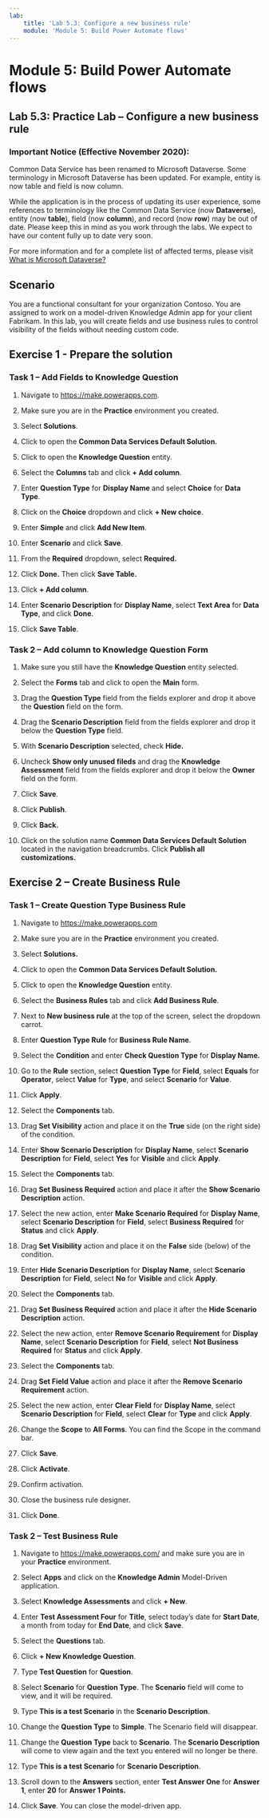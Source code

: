 ```yaml
---
lab:
    title: 'Lab 5.3: Configure a new business rule'
    module: 'Module 5: Build Power Automate flows'
---
```


Module 5: Build Power Automate flows
========================

## Lab 5.3: Practice Lab – Configure a new business rule

### Important Notice (Effective November 2020):
Common Data Service has been renamed to Microsoft Dataverse. Some terminology in Microsoft Dataverse has been updated. For example, entity is now table and field is now column. 

While the application is in the process of updating its user experience, some references to terminology like the Common Data Service (now **Dataverse**), entity (now **table**), field (now **column**), and record (now **row**) may be out of date. Please keep this in mind as you work through the labs. We expect to have our content fully up to date very soon. 

For more information and for a complete list of affected terms, please visit [What is Microsoft Dataverse?](https://docs.microsoft.com/en-us/powerapps/maker/common-data-service/data-platform-intro#terminology-updates)

Scenario
--------

You are a functional consultant for your organization Contoso. You are assigned
to work on a model-driven Knowledge Admin app for your client Fabrikam. In this
lab, you will create fields and use business rules to control visibility of the
fields without needing custom code.

Exercise 1 - Prepare the solution
----------------------------------

### Task 1 – Add Fields to Knowledge Question

1.  Navigate to <https://make.powerapps.com>.

2.  Make sure you are in the **Practice** environment you created.

3.  Select **Solutions**.

4.  Click to open the **Common Data Services Default Solution.** 

5.  Click to open the **Knowledge Question** entity.

6.  Select the **Columns** tab and click **+ Add column**.

7.  Enter **Question Type** for **Display Name** and select **Choice** for
    **Data Type**.

8.  Click on the **Choice** dropdown and click **+ New choice**.

9.  Enter **Simple** and click **Add New Item**.

10. Enter **Scenario** and click **Save**.

11. From the **Required** dropdown, select **Required.**

12. Click **Done.** Then click **Save Table.**

13. Click **+ Add column**.

14. Enter **Scenario Description** for **Display Name**, select **Text Area**
    for **Data Type**, and click **Done**.

15. Click **Save Table**.

### Task 2 – Add column to Knowledge Question Form

1.  Make sure you still have the **Knowledge Question** entity selected.

2.  Select the **Forms** tab and click to open the **Main** form.

4.  Drag the **Question Type** field from the fields explorer and drop it above the **Question** field on the form.
    
3.  Drag the **Scenario Description** field from the fields explorer and drop it
    below the **Question Type** field. 

6.  With **Scenario Description** selected, check **Hide.**

7.  Uncheck **Show only unused fileds** and drag the **Knowledge Assessment** field from the fields explorer and drop it
    below the **Owner** field on the form.

8.  Click **Save**.

9.  Click **Publish**.

11. Click **Back.**

12. Click on the solution name **Common Data Services Default Solution** located in the
    navigation breadcrumbs. Click **Publish all customizations.**

Exercise 2 – Create Business Rule
---------------------------------

### Task 1 – Create Question Type Business Rule

1.  Navigate to <https://make.powerapps.com>

2.  Make sure you are in the **Practice** environment you created.

3.  Select **Solutions.**

4.  Click to open the **Common Data Services Default Solution.**

5.  Click to open the **Knowledge Question** entity.

6.  Select the **Business Rules** tab and click **Add Business Rule**.

7.  Next to **New business rule** at the top of the screen, select the dropdown carrot. 

8.  Enter **Question Type Rule** for **Business Rule Name**.

9.  Select the **Condition** and enter **Check Question Type** for **Display
    Name.**

10. Go to the **Rule** section, select **Question Type** for **Field**, select
    **Equals** for **Operator**, select **Value** for **Type**, and select
    **Scenario** for **Value**.

11. Click **Apply**.

12. Select the **Components** tab.

13. Drag **Set Visibility** action and place it on the **True** side (on the
    right side) of the condition.

14. Enter **Show Scenario Description** for **Display Name**, select **Scenario
    Description** for **Field**, select **Yes** for **Visible** and click
    **Apply**.

15. Select the **Components** tab.

16. Drag **Set Business Required** action and place it after the **Show Scenario
    Description** action.

17. Select the new action, enter **Make Scenario Required** for **Display
    Name**, select **Scenario Description** for **Field**, select **Business
    Required** for **Status** and click **Apply**.

18. Drag **Set Visibility** action and place it on the **False** side (below) of
    the condition.

19. Enter **Hide Scenario Description** for **Display Name**, select **Scenario
    Description** for **Field**, select **No** for **Visible** and click
    **Apply**.

20. Select the **Components** tab.

21. Drag **Set Business Required** action and place it after the **Hide Scenario
    Description** action.

22. Select the new action, enter **Remove Scenario Requirement** for **Display
    Name**, select **Scenario Description** for **Field**, select **Not Business
    Required** for **Status** and click **Apply**.

23. Select the **Components** tab.

24. Drag **Set Field Value** action and place it after the **Remove Scenario
    Requirement** action.

25. Select the new action, enter **Clear Field** for **Display Name**, select
    **Scenario Description** for **Field**, select **Clear** for **Type** and
    click **Apply**.

26. Change the **Scope** to **All Forms**. You can find the Scope in the command
    bar.

27. Click **Save**.

28. Click **Activate**.

29. Confirm activation.

30. Close the business rule designer.

31. Click **Done**.

### Task 2 – Test Business Rule

1.  Navigate to <https://make.powerapps.com/> and make sure you are in your **Practice** environment.

2.  Select **Apps** and click on the **Knowledge Admin** Model-Driven
    application.

3.  Select **Knowledge Assessments** and click **+ New**.

4.  Enter **Test Assessment Four** for **Title**, select today’s date for **Start
    Date**, a month from today for **End Date**, and click **Save**.

5.  Select the **Questions** tab.

6.  Click **+ New Knowledge Question**.

12. Type **Test Question** for **Question**.

7.  Select **Scenario** for **Question Type**. The **Scenario** field will come
    to view, and it will be required.

8.  Type **This is a test Scenario** in the **Scenario Description**.

9.  Change the **Question Type** to **Simple**. The Scenario field will
    disappear.

10. Change the **Question Type** back to **Scenario**. The **Scenario
    Description** will come to view again and the text you entered will no
    longer be there.

11. Type **This is a test Scenario** for **Scenario Description**.

13. Scroll down to the **Answers** section, enter **Test Answer One** for
    **Answer 1**, enter **20** for **Answer 1 Points.**

14. Click **Save**. You can close the model-driven app.
